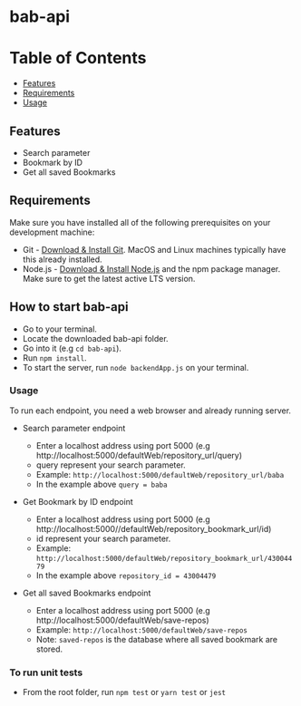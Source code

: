 # bab-api

# Table of Contents

- [Features](#features)
- [Requirements](#requirements)
- [Usage](#usage)

## Features

- Search parameter
- Bookmark by ID
- Get all saved Bookmarks

## Requirements

Make sure you have installed all of the following prerequisites on your development machine:

- Git - [Download & Install Git](https://git-scm.com/downloads). MacOS and Linux machines typically have this already installed.
- Node.js - [Download & Install Node.js](https://nodejs.org/en/download/) and the npm package manager. Make sure to get the latest active LTS version.

## How to start bab-api

- Go to your terminal.
- Locate the downloaded bab-api folder.
- Go into it (e.g `cd bab-api`).
- Run `npm install`.
- To start the server, run `node backendApp.js` on your terminal.

### Usage

To run each endpoint, you need a web browser and already running server.

- Search parameter endpoint

  - Enter a localhost address using port 5000 (e.g http://localhost:5000/defaultWeb/repository_url/query)
  - query represent your search parameter.
  - Example: `http://localhost:5000/defaultWeb/repository_url/baba`
  - In the example above `query = baba`

- Get Bookmark by ID endpoint

  - Enter a localhost address using port 5000 (e.g http://localhost:5000//defaultWeb/repository_bookmark_url/id)
  - id represent your search parameter.
  - Example: `http://localhost:5000/defaultWeb/repository_bookmark_url/43004479`
  - In the example above `repository_id = 43004479`

- Get all saved Bookmarks endpoint

  - Enter a localhost address using port 5000 (e.g http://localhost:5000/defaultWeb/save-repos)
  - Example: `http://localhost:5000/defaultWeb/save-repos`
  - Note: `saved-repos` is the database where all saved bookmark are stored.

### To run unit tests

- From the root folder, run `npm test` or `yarn test` or `jest`
